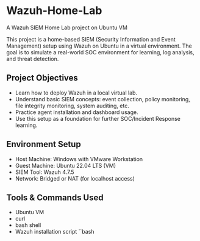 # Wazuh-Home-Lab

A Wazuh SIEM Home Lab project on Ubuntu VM

This project is a home-based SIEM (Security Information and Event Management) setup using Wazuh on Ubuntu in a virtual environment. The goal is to simulate a real-world SOC environment for learning, log analysis, and threat detection.

## Project Objectives
- Learn how to deploy Wazuh in a local virtual lab.
- Understand basic SIEM concepts: event collection, policy monitoring, file integrity monitoring, system auditing, etc.
- Practice agent installation and dashboard usage.
- Use this setup as a foundation for further SOC/Incident Response learning.

## Environment Setup
- Host Machine: Windows with VMware Workstation
- Guest Machine: Ubuntu 22.04 LTS (VM)
- SIEM Tool: Wazuh 4.7.5
- Network: Bridged or NAT (for localhost access)

## Tools & Commands Used
- Ubuntu VM
- curl
- bash shell
- Wazuh installation script
``bash
